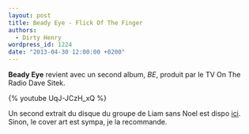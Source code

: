 ```yaml
---
layout: post
title: Beady Eye - Flick Of The Finger
authors:
  - Dirty Henry
wordpress_id: 1224
date: "2013-04-30 12:00:00 +0200"
---
```


**Beady Eye** revient avec un second album, _BE_, produit par le TV On The Radio
Dave Sitek.

{% youtube UqJ-JCzH_xQ %}

Un second extrait du disque du groupe de Liam sans Noel est dispo [ici][1].
Sinon, le cover art est sympa, je la recommande.

[1]: http://stereogum.com/1336872/beady-eye-second-bite-of-the-apple/mp3s/
